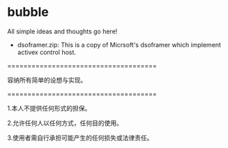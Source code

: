 # bubble

All simple ideas and thoughts go here!

- dsoframer.zip: This is a copy of Micrsoft's dsoframer which implement activex control host.

=====================================

容纳所有简单的设想与实现。

=====================================

<p>1.本人不提供任何形式的担保。</p>
<p>2.允许任何人以任何方式，任何目的使用。</p>
<p>3.使用者需自行承担可能产生的任何损失或法律责任。</p>
